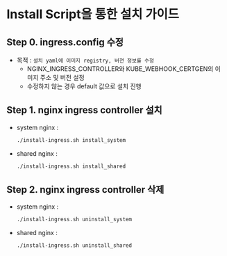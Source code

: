# Install Script을 통한 설치 가이드

## Step 0. ingress.config 수정
* 목적 : `설치 yaml에 이미지 registry, 버전 정보를 수정`
	* NGINX_INGRESS_CONTROLLER와 KUBE_WEBHOOK_CERTGEN의 이미지 주소 및 버전 설정
    * 수정하지 않는 경우 default 값으로 설치 진행

## Step 1. nginx ingress controller 설치
* system nginx : 
	```bash
	./install-ingress.sh install_system
	```
* shared nginx : 
	```bash
	./install-ingress.sh install_shared
	```

## Step 2. nginx ingress controller 삭제
* system nginx : 
	```bash
	./install-ingress.sh uninstall_system
	```
* shared nginx : 
	```bash
	./install-ingress.sh uninstall_shared
	```

